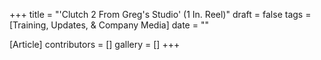 +++
title = "'Clutch 2 From Greg's Studio' (1 In. Reel)"
draft = false
tags = [Training, Updates, & Company Media]
date = ""

[Article]
contributors = []
gallery = []
+++